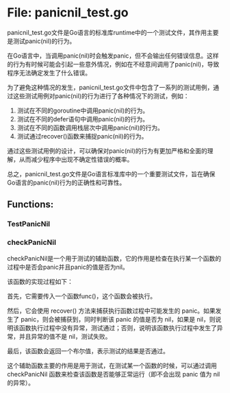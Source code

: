 # File: panicnil_test.go

panicnil_test.go文件是Go语言的标准库runtime中的一个测试文件，其作用主要是测试panic(nil)的行为。

在Go语言中，当调用panic(nil)时会触发panic，但不会输出任何错误信息。这样的行为有时候可能会引起一些意外情况，例如在不经意间调用了panic(nil)，导致程序无法确定发生了什么错误。

为了避免这种情况的发生，panicnil_test.go文件中包含了一系列的测试用例，通过这些测试用例对panic(nil)的行为进行了各种情况下的测试，例如：

1. 测试在不同的goroutine中调用panic(nil)的行为。
2. 测试在不同的defer语句中调用panic(nil)的行为。
3. 测试在不同的函数调用栈层次中调用panic(nil)的行为。
4. 测试通过recover()函数来捕捉panic(nil)的行为。

通过这些测试用例的设计，可以确保对panic(nil)的行为有更加严格和全面的理解，从而减少程序中出现不确定性错误的概率。

总之，panicnil_test.go文件是Go语言标准库中的一个重要测试文件，旨在确保Go语言的panic(nil)行为的正确性和可靠性。

## Functions:

### TestPanicNil





### checkPanicNil

checkPanicNil是一个用于测试的辅助函数，它的作用是检查在执行某一个函数的过程中是否会panic并且panic的值是否为nil。

该函数的实现过程如下：

首先，它需要传入一个函数func()，这个函数会被执行。

然后，它会使用 recover() 方法来捕获执行函数过程中可能发生的 panic。如果发生了 panic，则会被捕获到，同时判断该 panic 的值是否为 nil，如果是 nil，则说明该函数执行过程中没有异常，测试通过；否则，说明该函数执行过程中发生了异常，并且异常的值不是 nil，测试失败。

最后，该函数会返回一个布尔值，表示测试的结果是否通过。

这个辅助函数主要的作用是用于测试，在测试某一个函数的时候，可以通过调用 checkPanicNil 函数来检查该函数是否能够正常运行（即不会出现 panic 值为 nil 的异常）。



